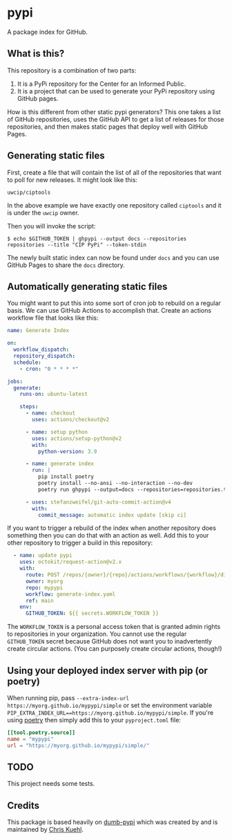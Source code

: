 # pypi
A package index for GitHub.

## What is this?

This repository is a combination of two parts:

1. It is a PyPi repository for the Center for an Informed Public.
2. It is a project that can be used to generate your PyPi repository using GitHub pages.

How is this different from other static pypi generators? This one takes a list of GitHub repositories, uses the GitHub
API to get a list of releases for those repositories, and then makes static pages that deploy well with GitHub Pages.

## Generating static files

First, create a file that will contain the list of all of the repositories that want to poll for new releases. It might
look like this:

    uwcip/ciptools

In the above example we have exactly one repository called `ciptools` and it is under the `uwcip` owner.

Then you will invoke the script:

    $ echo $GITHUB_TOKEN | ghpypi --output docs --repositories repositories --title "CIP PyPi" --token-stdin

The newly built static index can now be found under `docs` and you can use GitHub Pages to share the `docs` directory.

## Automatically generating static files

You might want to put this into some sort of cron job to rebuild on a regular basis. We can use GitHub Actions to
accomplish that. Create an actions workflow file that looks like this:

```yaml
name: Generate Index

on:
  workflow_dispatch:
  repository_dispatch:
  schedule:
    - cron: "0 * * * *"

jobs:
  generate:
    runs-on: ubuntu-latest

    steps:
      - name: checkout
        uses: actions/checkout@v2

      - name: setup python
        uses: actions/setup-python@v2
        with:
          python-version: 3.9

      - name: generate index
        run: |
          pip install poetry
          poetry install --no-ansi --no-interaction --no-dev
          poetry run ghpypi --output=docs --repositories=repositories.txt --title="My Private PyPi" --token=${{ secrets.GITHUB_TOKEN }}

      - uses: stefanzweifel/git-auto-commit-action@v4
        with:
          commit_message: automatic index update [skip ci]
```

If you want to trigger a rebuild of the index when another repository does something then you can do that with an action
as well. Add this to your other repository to trigger a build in this repository:

```yaml
  - name: update pypi
    uses: octokit/request-action@v2.x
    with:
      route: POST /repos/{owner}/{repo}/actions/workflows/{workflow}/dispatches
      owner: myorg
      repo: mypypi
      workflow: generate-index.yaml
      ref: main
    env:
      GITHUB_TOKEN: ${{ secrets.WORKFLOW_TOKEN }}
```

The `WORKFLOW_TOKEN` is a personal access token that is granted admin rights to repositories in your organization.
You cannot use the regular `GITHUB_TOKEN` secret because GitHub does not want you to inadvertently create circular
actions. (You can purposely create circular actions, though!)

## Using your deployed index server with pip (or poetry)

When running pip, pass `--extra-index-url https://myorg.github.io/mypypi/simple` or set the environment variable
`PIP_EXTRA_INDEX_URL==https://myorg.github.io/mypypi/simple`. If you're using [poetry](https://python-poetry.org/)
then simply add this to your `pyproject.toml` file:

```toml
[[tool.poetry.source]]
name = "mypypi"
url = "https://myorg.github.io/mypypi/simple/"
```

## TODO

This project needs some tests.

## Credits

This package is based heavily on [dumb-pypi](https://github.com/chriskuehl/dumb-pypi) which was created by and is
maintained by [Chris Kuehl](https://github.com/chriskuehl).
